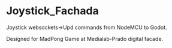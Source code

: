 # Joystick_Fachada
Joystick websockets->Upd commands from NodeMCU to Godot.

Designed for MadPong Game at Medialab-Prado digital facade. 
